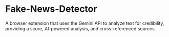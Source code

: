 # Fake-News-Detector
A browser extension that uses the Gemini API to analyze text for credibility, providing a score, AI-powered analysis, and cross-referenced sources.
